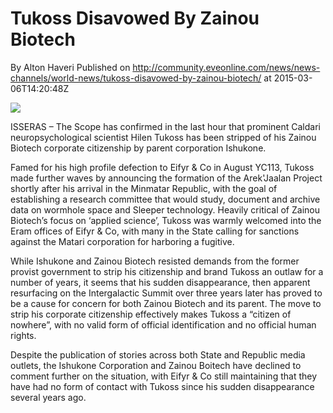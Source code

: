 # Tukoss Disavowed By Zainou Biotech
By Alton Haveri
Published on http://community.eveonline.com/news/news-channels/world-news/tukoss-disavowed-by-zainou-biotech/ at 2015-03-06T14:20:48Z

![](http://web.ccpgamescdn.com/newssystem/media/66984/1/tukoss(1).jpg)

ISSERAS – The Scope has confirmed in the last hour that prominent Caldari neuropsychological scientist Hilen Tukoss has been stripped of his Zainou Biotech corporate citizenship by parent corporation Ishukone.

Famed for his high profile defection to Eifyr & Co in August YC113, Tukoss made further waves by announcing the formation of the Arek'Jaalan Project shortly after his arrival in the Minmatar Republic, with the goal of establishing a research committee that would study, document and archive data on wormhole space and Sleeper technology. Heavily critical of Zainou Biotech’s focus on ‘applied science’, Tukoss was warmly welcomed into the Eram offices of Eifyr & Co, with many in the State calling for sanctions against the Matari corporation for harboring a fugitive.

While Ishukone and Zainou Biotech resisted demands from the former provist government&nbsp;to strip his citizenship and brand Tukoss an outlaw for a number of years, it seems that his sudden disappearance, then apparent resurfacing on the Intergalactic Summit over three years later has proved to be a cause for concern for both Zainou Biotech and its parent. The move to strip his corporate citizenship effectively makes Tukoss a “citizen of nowhere”, with no valid form of official identification and no official human rights.

Despite the publication of stories across both State and Republic media outlets, the Ishukone Corporation and Zainou Boitech have declined to comment further on the situation, with Eifyr & Co still maintaining that they have had no form of contact with Tukoss since his sudden disappearance several years ago.

